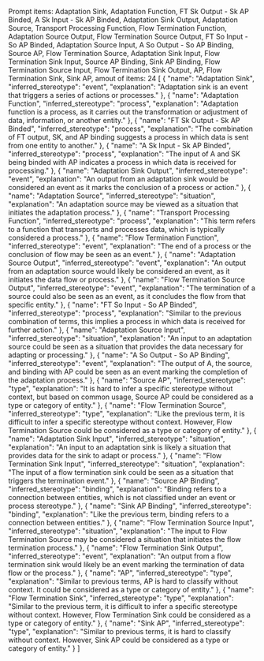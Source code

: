 Prompt items: 
Adaptation Sink, Adaptation Function, FT Sk Output - Sk AP Binded, A Sk Input - Sk AP Binded, Adaptation Sink Output, Adaptation Source, Transport Processing Function, Flow Termination Function, Adaptation Source Output, Flow Termination Source Output, FT So Input - So AP Binded, Adaptation Source Input, A So Output - So AP Binding, Source AP, Flow Termination Source, Adaptation Sink Input, Flow Termination Sink Input, Source AP Binding, Sink AP Binding, Flow Termination Source Input, Flow Termination Sink Output, AP, Flow Termination Sink, Sink AP, 
amout of items: 24
 [
    {
        "name": "Adaptation Sink",
        "inferred_stereotype": "event",
        "explanation": "Adaptation sink is an event that triggers a series of actions or processes."
    },
    {
        "name": "Adaptation Function",
        "inferred_stereotype": "process",
        "explanation": "Adaptation function is a process, as it carries out the transformation or adjustment of data, information, or another entity."
    },
    {
        "name": "FT Sk Output - Sk AP Binded",
        "inferred_stereotype": "process",
        "explanation": "The combination of FT output, SK, and AP binding suggests a process in which data is sent from one entity to another."
    },
    {
        "name": "A Sk Input - Sk AP Binded",
        "inferred_stereotype": "process",
        "explanation": "The input of A and SK being binded with AP indicates a process in which data is received for processing."
    },
    {
        "name": "Adaptation Sink Output",
        "inferred_stereotype": "event",
        "explanation": "An output from an adaptation sink would be considered an event as it marks the conclusion of a process or action."
    },
    {
        "name": "Adaptation Source",
        "inferred_stereotype": "situation",
        "explanation": "An adaptation source may be viewed as a situation that initiates the adaptation process."
    },
    {
        "name": "Transport Processing Function",
        "inferred_stereotype": "process",
        "explanation": "This term refers to a function that transports and processes data, which is typically considered a process."
    },
    {
        "name": "Flow Termination Function",
        "inferred_stereotype": "event",
        "explanation": "The end of a process or the conclusion of flow may be seen as an event."
    },
    {
        "name": "Adaptation Source Output",
        "inferred_stereotype": "event",
        "explanation": "An output from an adaptation source would likely be considered an event, as it initiates the data flow or process."
    },
    {
        "name": "Flow Termination Source Output",
        "inferred_stereotype": "event",
        "explanation": "The termination of a source could also be seen as an event, as it concludes the flow from that specific entity."
    },
    {
        "name": "FT So Input - So AP Binded",
        "inferred_stereotype": "process",
        "explanation": "Similar to the previous combination of terms, this implies a process in which data is received for further action."
    },
    {
        "name": "Adaptation Source Input",
        "inferred_stereotype": "situation",
        "explanation": "An input to an adaptation source could be seen as a situation that provides the data necessary for adapting or processing."
    },
    {
        "name": "A So Output - So AP Binding",
        "inferred_stereotype": "event",
        "explanation": "The output of A, the source, and binding with AP could be seen as an event marking the completion of the adaptation process."
    },
    {
        "name": "Source AP",
        "inferred_stereotype": "type",
        "explanation": "It is hard to infer a specific stereotype without context, but based on common usage, Source AP could be considered as a type or category of entity."
    },
    {
        "name": "Flow Termination Source",
        "inferred_stereotype": "type",
        "explanation": "Like the previous term, it is difficult to infer a specific stereotype without context. However, Flow Termination Source could be considered as a type or category of entity."
    },
    {
        "name": "Adaptation Sink Input",
        "inferred_stereotype": "situation",
        "explanation": "An input to an adaptation sink is likely a situation that provides data for the sink to adapt or process."
    },
    {
        "name": "Flow Termination Sink Input",
        "inferred_stereotype": "situation",
        "explanation": "The input of a flow termination sink could be seen as a situation that triggers the termination event."
    },
    {
        "name": "Source AP Binding",
        "inferred_stereotype": "binding",
        "explanation": "Binding refers to a connection between entities, which is not classified under an event or process stereotype."
    },
    {
        "name": "Sink AP Binding",
        "inferred_stereotype": "binding",
        "explanation": "Like the previous term, binding refers to a connection between entities."
    },
    {
        "name": "Flow Termination Source Input",
        "inferred_stereotype": "situation",
        "explanation": "The input to Flow Termination Source may be considered a situation that initiates the flow termination process."
    },
    {
        "name": "Flow Termination Sink Output",
        "inferred_stereotype": "event",
        "explanation": "An output from a flow termination sink would likely be an event marking the termination of data flow or the process."
    },
    {
        "name": "AP",
        "inferred_stereotype": "type",
        "explanation": "Similar to previous terms, AP is hard to classify without context. It could be considered as a type or category of entity."
    },
    {
        "name": "Flow Termination Sink",
        "inferred_stereotype": "type",
        "explanation": "Similar to the previous term, it is difficult to infer a specific stereotype without context. However, Flow Termination Sink could be considered as a type or category of entity."
    },
    {
        "name": "Sink AP",
        "inferred_stereotype": "type",
        "explanation": "Similar to previous terms, it is hard to classify without context. However, Sink AP could be considered as a type or category of entity."
    }
]
